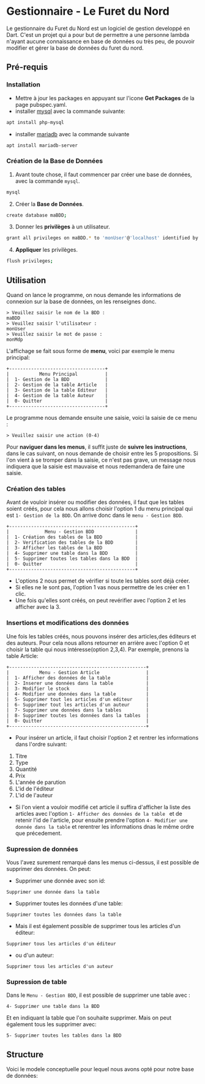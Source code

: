 # Gestionnaire - Le Furet du Nord
Le gestionnaire du Furet du Nord est un logiciel de gestion developpé en Dart. C'est un projet qui a pour but de permettre a une personne lambda n'ayant aucune connaissance en base de données ou très peu, de pouvoir modifier et gérer la base de données du furet du nord.

## Pré-requis

### Installation

* Mettre à jour les packages en appuyant sur l'icone **Get Packages** de la page pubspec.yaml.
* installer [mysql](https://www.mysql.com/fr/) avec la commande suivante:
```bash
apt install php-mysql
```
* installer [mariadb](https://go.mariadb.com/download-mariadb-server-community107.html?utm_source=google&utm_medium=ppc&utm_campaign=MKG-Search-Google-Brand-Awareness-EMEA-France&matchtype=e&keyword=mariadb&cid=15211749993&agid=130837842378&device=c&placement=&creative=560054840304&adposition=&gclid=EAIaIQobChMIts6H486E9wIVGIXVCh0dggxkEAAYASAAEgJ7HfD_BwE) avec la commande suivante 
```bash
apt install mariadb-server
```
### Création de la Base de Données
1. Avant toute chose, il faut commencer par créer une base de données, avec la commande `mysql`.
```bash
mysql
```
2. Créer la **Base de Données**.
```bash
create database maBDD;
```
3. Donner les **privilèges** à un utilisateur.
```bash
grant all privileges on maBDD.* to 'monUser'@'localhost' identified by 'monMdp';
```
4. **Appliquer** les privilèges.
```bash
flush privileges;
``` 
## Utilisation
Quand on lance le programme, on nous demande les informations de connexion sur la base de données, on les renseignes donc.
```
> Veuillez saisir le nom de la BDD :
maBDD
> Veuillez saisir l'utilisateur :
monUser
> Veuillez saisir le mot de passe :
monMdp
```
L'affichage se fait sous forme de **menu**, voici par exemple le menu principal:
```
+-----------------------------------+
|           Menu Principal          |
|  1- Gestion de la BDD             |
|  2- Gestion de la table Article   |
|  3- Gestion de la table Editeur   |
|  4- Gestion de la table Auteur    |
|  0- Quitter                       |
+-----------------------------------+
```
Le programme nous demande ensuite une saisie, voici la saisie de ce menu :

```
> Veuillez saisir une action (0-4)
```
Pour **naviguer dans les menus**, il suffit juste de **suivre les instructions**, dans le cas suivant, on nous demande de choisir entre les 5 propositions.
Si l'on vient à se tromper dans la saisie, ce n'est pas grave, un message nous indiquera que la saisie est mauvaise et nous redemandera de faire une saisie.
### Création des tables
Avant de vouloir insérer ou modifier des données, il faut que les tables soient créés, pour cela nous allons choisir l'option 1 du menu principal qui est `1- Gestion de la BDD`.
On arrive donc dans le `menu - Gestion BDD`. 
```
+----------------------------------------------+
|             Menu - Gestion BDD               |
|  1- Création des tables de la BDD            |
|  2- Verification des tables de la BDD        |
|  3- Afficher les tables de la BDD            |
|  4- Supprimer une table dans la BDD          |
|  5- Supprimer toutes les tables dans la BDD  |
|  0- Quitter                                  |
+----------------------------------------------+
```
* L'options 2 nous permet de vérifier si toute les tables sont déjà créer.
* Si elles ne le sont pas, l'option 1 vas nous permettre de les créer en 1 clic.
* Une fois qu'elles sont créés, on peut revérifier avec l'option 2 et les afficher avec la 3.
### Insertions et modifications des données
Une fois les tables créés, nous pouvons insérer des articles,des éditeurs et des auteurs. Pour cela nous allons retourner en arrière avec  l'option 0 et choisir la table qui nous intéresse(option 2,3,4).
Par exemple, prenons la table Article:
```
+--------------------------------------------------+
|           Menu - Gestion Article                 |
|  1- Afficher des données de la table             |
|  2- Inserer une données dans la table            |
|  3- Modifier le stock                            |
|  4- Modifier une données dans la table           |
|  5- Supprimer tout les articles d'un editeur     |
|  6- Supprimer tout les articles d'un auteur      |
|  7- Supprimer une données dans la tables         |
|  8- Supprimer toutes les données dans la tables  |
|  0- Quitter                                      |
+--------------------------------------------------+
```
* Pour insérer un article, il faut choisir l'option 2 et rentrer les informations dans l'ordre suivant:
1. Titre
2. Type
3. Quantité
4. Prix
5. L'année de parution
6. L'id de l'éditeur
7. L'id de l'auteur
* Si l'on vient a vouloir modifié cet article il suffira d'afficher la liste des articles avec l'option `1- Afficher des données de la table ` et de retenir l'id de l'article, pour ensuite prendre l'option `4- Modifier une donnée dans la table` et rerentrer les informations dnas le même ordre que précedement.
### Supression de données
Vous l'avez surement remarqué dans les menus ci-dessus, il est possible de supprimer des données.
On peut:
* Supprimer une donnée avec son id:
```
Supprimer une donnée dans la table
```
* Supprimer toutes les données d'une table:
```
Supprimer toutes les données dans la table
```
* Mais il est également possible de supprimer tous les articles d'un éditeur:
```
Supprimer tous les articles d'un éditeur
```
* ou d'un auteur:
```
Supprimer tous les articles d'un auteur
```
### Supression de table
Dans le `Menu - Gestion BDD`, il est possible de supprimer une table avec :
```
4- Supprimer une table dans la BDD
```
Et en indiquant la table que l'on souhaite supprimer.
Mais on peut également tous les supprimer avec:
```
5- Supprimer toutes les tables dans la BDD
```
## Structure
Voici le modele conceptuelle pour lequel nous avons opté pour notre base de données:
